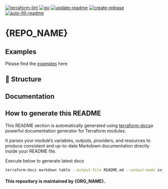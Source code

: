 [![terraform-lint](https://github.com/{ORG_NAME}/{REPO_NAME}/actions/workflows/terraform-lint.yml/badge.svg)](https://github.com/{ORG_NAME}/{REPO_NAME}/actions/workflows/terraform-lint.yml)
[![go](https://github.com/{ORG_NAME}/{REPO_NAME}/actions/workflows/go.yml/badge.svg)](https://github.com/{ORG_NAME}/{REPO_NAME}/actions/workflows/go.yml)
[![update-readme](https://github.com/{ORG_NAME}/{REPO_NAME}/actions/workflows/update-readme.yml/badge.svg)](https://github.com/{ORG_NAME}/{REPO_NAME}/actions/workflows/update-readme.yml)
[![create-release](https://github.com/{ORG_NAME}/{REPO_NAME}/actions/workflows/release.yml/badge.svg)](https://github.com/{ORG_NAME}/{REPO_NAME}/actions/workflows/release.yml)
[![auto-fill-readme](https://github.com/{ORG_NAME}/{REPO_NAME}/actions/workflows/auto-fill-readme.yml/badge.svg)](https://github.com/{ORG_NAME}/{REPO_NAME}/actions/workflows/auto-fill-readme.yml)

# {REPO_NAME}

## Examples

Please find the [examples]((https://github.com/{ORG_NAME}/{REPO_NAME}//tree/main/examples)) here 

## 📂 Structure

<!-- BEGIN_REPO_TREE -->
<!-- This section will be replaced automatically by the repo tree -->
<!-- END_REPO_TREE -->


## Documentation

<!-- BEGIN_TF_DOCS -->
<!-- The below section will be replaced automatically by terraform-docs --> 
<!-- END_TF_DOCS -->


## How to generate this README

This README section is automatically generated using [terraform-docs](https://terraform-docs.io/)a powerful documentation generator for Terraform modules.

It parses your module’s variables, outputs, providers, and resources to produce consistent and up-to-date Markdown documentation directly inside your README file.

Execute below to generate latest docs

```bash
terraform-docs markdown table --output-file README.md --output-mode inject .
```


#### This repository is maintained by {ORG_NAME}.
